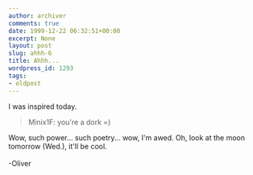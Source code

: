 ```yaml
---
author: archiver
comments: true
date: 1999-12-22 06:32:51+00:00
excerpt: None
layout: post
slug: ahhh-6
title: Ahhh...
wordpress_id: 1293
tags:
- oldpost
---
```


I was inspired today.

> Minix1F: you're a dork =)

Wow, such power... such poetry... wow, I'm awed. Oh, look at the moon tomorrow (Wed.), it'll be cool.<br /><br />-Oliver